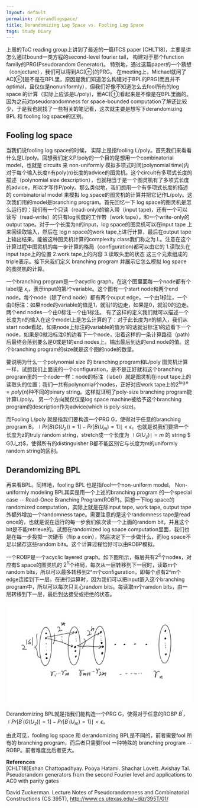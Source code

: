 ```yaml
---
layout: default
permalink: /derandlogspace/
title: Derandomizing Log Space vs. Fooling Log Space
tags: Study Diary
---
```


上周的ToC reading group上讲到了最近的一篇ITCS paper [CHLT18]，主要是讲怎么通过bound一类方程的second-level fourier tail， 构建对于那个function family的PRG(Pseudorandom Generator)。 特别地，通过这篇paper的一个猜想（conjecture），我们可以得到AC[$\oplus$]的PRG。 在meeting上，Michael就问了AC[$\oplus$]是不是在BPL里，原因是我们知道怎么构建对于BPL的PRG(而且并不optimal，且仅仅是nonuniformly），但我们好像不知道怎么去fool所有的log space 的计算（实际上应该是L/poly)，而AC[$\oplus$]看起来是不像是在BPL里面的。因为之前对pseudorandomness for space-bounded computation了解还比较少，于是我也就找了一些相关的笔记看，这次就主要是想写下derandomizing BPL 和 fooling log space的区别。  

## **Fooling log space**  
当我们说fooling log space的时候， 实际上是指fooling L/poly。首先我们来看看什么是L/poly。回想我们定义P/poly的一个目的是想用一个combinatorial model，也就是 circuits 来 non-uniformly 模拟多项式时间(polynomial time)内对于每个输入长度n有poly(n)长度的advice的图灵机。这个circuit有多项式长度的描述（polynomial size description），也就相当于是一个图灵机有了多项式长度的advice，所以才写作P/poly。那么类似地，我们想用一个有多项式长度的描述的 combinatorial model 来模拟 log space的图灵机的计算并把它记作L/poly。这次我们用的model是branching program。首先回忆一下 log space的图灵机是怎么运行的：我们有一个只读（read-only)的输入带（input tape)，还有一个可以读写（read-write）的只有log长度的工作带（work tape），和一个write-only的 output tape。对于一个长度为n的input，log space的图灵机可以在input tape 上来回读取输入，然后在 $\log n$ space的work tape上进行计算，最后在output tape上输出结果。能被这种图灵机计算的complexity class我们称之为 L。注意在这个计算过程中图灵机的每一步计算的格局（configuration)都可以由它的 1.读取头在input tape上的位置 2.work tape上的内容 3.读取头里的状态 这三个元素组成的triple表示。接下来我们定义 branching program 并展示它怎么模拟 log space 的图灵机的计算。

一个branching program是一个acyclic graph。在这个图里面每一个node都有个label是 $x_i$，表示input的第$i$个variable。这个图有一个start node和两个end node。每个node（除了end node）都有两个ouput edge，一个由1标注，一个由0标注：如果node的variable的值是1，就沿1的边走，如果是0，就沿0的边走。 两个end nodes一个由0标注一个由1标注。 有了这样的定义我们就可以描述一个长度为n的输入在这个model上是怎么计算的了：对于此长度为n的输入，我们从start node看起，如果node上标注的variable的值为1的话就沿标注1的边看下一个node，如果是0就沿标注0的边看下一个node，沿着这样的一条计算路径（path) 后最终会落到要么是0或是1的end nodes上。输出最后到达的end node的值。这个branching program的size就是这个图的node的数量。

要说明为什么一个polynomial size 的 branching program和L/poly 图灵机计算一样，试想我们上面说的一个configuration，是不是正好就和这个branching program里的一个node一样：node的标注（label）就是图灵机在input tape上的读取头的位置；我们一共有polynomial个nodes，正好对应work tape上的$2^{\log n}=poly(n)$种不同的binary string。这样就证明了poly-size branching program能计算L/poly。 另一个方向就仅仅是log space machine被给予这个branching program的description作为advice(which is poly-size)。  

而Fooling L/poly 就是指我们要构造一个PRG G，使得对于任意的branching program B，$\mid{Pr[B(G(U_z))=1]-Pr[B(U_m)=1]}\mid < \epsilon$。也就是说我们要把一个长度为z的truly random string，stretch成一个长度为 $\mid G(U_z)\mid=m$ 的 string $ G(U_z)$，使得所有的distinguisher B都不能区别它与长度为m的uniformly random string的区别。  

## **Derandomizing BPL**
再来看BPL。同样地，fooling BPL 也是指fool一个non-uniform model。 Non-uniformly modeling BPL其实是用一个上述的branching program 的一个special case -- Read-Once Branching Program(ROBP)。回想一下log space的 randomized computation，实际上就是在除input tape, work tape, output tape 外额外增加一个randomness tape。需要注意的是这个randomness tape是read once的，也就是说在运行的每一步我们依次读一个上面的random bit，并且这个bit是不能retrieve的。试想在randomized log space computation里面，我们也是在每一步投掷一次硬币（flip a coin），然后决定下一步做什么，而log space不足以储存这些random bits。这个计算过程恰好可以由ROBP模拟。  

一个ROBP是一个acyclic layered graph。如下图所示，每层共有$2^S$个nodes，对应有S space的图灵机的 $2^S$个格局，每次从一层转移到下一层时，读取m个random bits，所以可以最多转移到2^m个configuration，即每个点有2^m个edge连接到下一层。在进行运算时，因为我们可以把input嵌入这个branching program中，所以可以每次只关心random bits。每读取m个ramdon bits，由一层转移到下一层，最后到达接受或拒绝的状态。  

![](/assets/ROBP.jpg)  

Derandomizing BPL就是指我们能构造一个PRG G，使得对于任意的ROBP $B^{\prime}$，$\mid{Pr[B^{\prime}(G(U_z))=1]-Pr[B^{\prime}(U_m)=1]}\mid < \epsilon$。  

由此可见，fooling log space 和 derandomizing BPL是不同的，前者需要fool 所有的 branching program，而后者只需要fool 一种特殊的 branching program -- ROBP。前者难度比后者更大。



**References**  
[CHLT18]Eshan Chattopadhyay. Pooya Hatami. Shachar Lovett. Avishay Tal. Pseudorandom generators from the second Fourier level and applications to AC0 with parity gates

David Zuckerman. Lecture Notes of Pseudorandomness and Combinatorial Constructions (CS 395T), http://www.cs.utexas.edu/~diz/395T/01/
 
